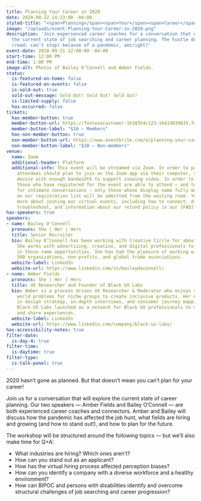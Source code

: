 ```yaml
---
title: Planning Your Career in 2020
date: 2020-08-22 14:23:00 -04:00
styled-title: "<span>Planning</span><span>Your</span><span>Career</span><span>in</span><span>2020</span>"
image: "/uploads/event-Planning-Your-Career-in-2020.png"
description: 'Join experienced career coaches for a conversation that will explore
  the current state of job searching and career planning. The hustle doesn’t stop
  (read: can’t stop) because of a pandemic, amiright?'
event-date: 2020-09-21 12:00:00 -04:00
start-time: 12:00 PM
end-time: 1:00 PM
image-alt: Photos of Bailey O’Connell and Amber Fields.
status:
  is-featured-on-home: false
  is-featured-on-events: false
  is-sold-out: true
  sold-out-message: Sold Out! Sold Out! Sold Out!
  is-limited-supply: false
  has-occurred: false
tickets:
  has-member-button: true
  member-button-url: https://fontevacustomer-1638354c123-1641d839835.force.com/services/oauth2/authorize?client_id=3MVG9nthuDc9owbcOq7_07W.HriOQQPWTbMkrpOla.ajDQlTHf4_uby_mhwylcX.mJBU2O2SppTiZMS0J_HJd&response_type=code&redirect_uri=https://ikit.aiga.org/ikit_national_util/ikit-national-util-sso-redirect/&state=https%3A%2F%2Fdc.aiga.org%2Fevent%2Fplanning-your-career-in-2020%2F%3Fredirect_source%3Deventbrite_register
  member-button-label: "$10 — Members"
  has-non-member-button: true
  non-member-button-url: https://www.eventbrite.com/e/planning-your-career-in-2020-tickets-117857235163
  non-member-button-label: "$10 — Non-members"
venue:
  name: Zoom
  additional-header: Platform
  additional-info: This event will be streamed via Zoom. In order to participate fully,
    attendees should plan to join on the Zoom app via their computer, tablet, or mobile
    device with enough bandwidth to support viewing video. In order to ensure only
    those who have registered for the event are able to attend — and to create space
    for intimate conversations — only those whose display name fully matches the name
    on our registration list will be admitted from the waiting room. You can find
    more about joining our virtual events, including how to connect, directions to
    troubleshoot, and information about our refund policy in our [FAQ](/faqs/).
has-speakers: true
speakers:
- name: Bailey O'Connell
  pronouns: She | Her | Hers
  title: Senior Recruiter
  bio: Bailey O’Connell has been working with Creative Circle for about 13 years.
    She works with advertising, creative, and digital professionals to place them
    in those same opportunities. She has had the pleasure of working with Fortune
    500 organizations, non-profits, and global trade associations.
  website-label: LinkedIn
  website-url: https://www.linkedin.com/in/baileydoconnell/
- name: Amber Fields
  pronouns: She | Her | Hers
  title: UX Researcher and Founder of Black UX Labs
  bio: Amber is a process driven UX Researcher & Moderator who enjoys solving real
    world problems for niche groups to create inclusive products. Her expertise lies
    in design strategy, in-depth interviews, and consumer journey mapping. Amber founded
    Black UX Labs launched as a network for Black UX professionals to meet, connect
    and share experiences.
  website-label: LinkedIn
  website-url: https://www.linkedin.com/company/black-ux-labs/
has-accessibility-notes: true
filter-date:
  is-day-4: true
filter-time:
  is-daytime: true
filter-type:
  is-talk-panel: true
---
```


2020 hasn’t gone as planned. But that doesn’t mean you can’t plan for your career!

Join us for a conversation that will explore the current state of career planning. Our two speakers — Amber Fields and Bailey O’Connell — are both experienced career coaches and connectors. Amber and Bailey will discuss how the pandemic has affected the job hunt, what fields are hiring and growing (and how to stand out!), and how to plan for the future.

The workshop will be structured around the following topics — but we’ll also make time for Q+A:

* What industries are hiring? Which ones aren’t?
* How can you stand out as an applicant?
* How has the virtual hiring process affected perception biases?
* How can you identify a company with a diverse workforce and a healthy environment?
* How can BIPOC and persons with disabilities identify and overcome structural challenges of job searching and career progression?
